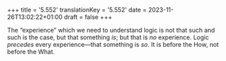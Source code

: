 +++
title = '5.552'
translationKey = '5.552'
date = 2023-11-26T13:02:22+01:00
draft = false
+++

The “experience” which we need to understand logic is not that such and such is the case, but that something <em>is</em>; but that is <em>no</em> experience.
Logic <em>precedes</em> every experience—that something is <em>so</em>.
It is before the How, not before the What.
